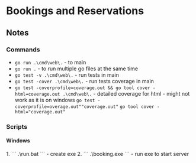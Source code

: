 <h1>Bookings and Reservations</h1>

<h2>Notes</h2>
<h3>Commands</h3>

* ``` go run .\cmd\web\. ``` - to main
* ``` go run . ``` - to run multiple go files at the same time
* ``` go test -v .\cmd\web\. ``` - run tests in main
* ``` go test -cover .\cmd\web\. ``` - run tests coverage in main
* ``` go test -coverprofile=coverage.out && go tool cover -html=coverage.out .\cmd\web\. ``` - detailed coverage for html - might not work as it is on windows
``` go test -coverprofile=overage.out""coverage.out" ```
``` go tool cover -html="coverage.out" ```

<h3>Scripts</h3>
<h4>Windows</h4>
1. ``` .\run.bat ``` - create exe
2. ``` .\booking.exe ``` - run exe to start server
